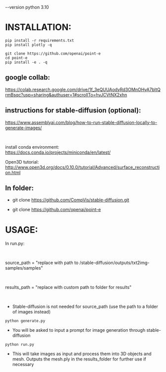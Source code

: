 --version python 3.10

# INSTALLATION:

```
pip install -r requirements.txt
pip install plotly -q

git clone https://github.com/openai/point-e
cd point-e
pip install -e . -q
```

## google collab:
https://colab.research.google.com/drive/1f_3eQUUAodyRd3OMnOHyA7bltQrmBsqc?usp=sharing&authuser=1#scrollTo=hvJCVtNX2xhn

## instructions for stable-diffusion (optional):
https://www.assemblyai.com/blog/how-to-run-stable-diffusion-locally-to-generate-images/

<br />

install conda environment: https://docs.conda.io/projects/miniconda/en/latest/

Open3D tutorial: http://www.open3d.org/docs/0.10.0/tutorial/Advanced/surface_reconstruction.html

## In folder:

* git clone https://github.com/CompVis/stable-diffusion.git

* git clone https://github.com/openai/point-e

# USAGE:
In run.py:

<br />

source_path = "replace with path to /stable-diffusion/outputs/txt2img-samples/samples"

<br />

results_path = "replace with custom path to folder for results"

<br />

* Stable-diffusion is not needed for source_path (use the path to a folder of images instead)
```
python generate.py
```
* You will be asked to input a prompt for image generation through stable-diffusion
```
python run.py
```

* This will take images as input and process them into 3D objects and mesh. Outputs the mesh.ply in the results_folder for further use if necessary
